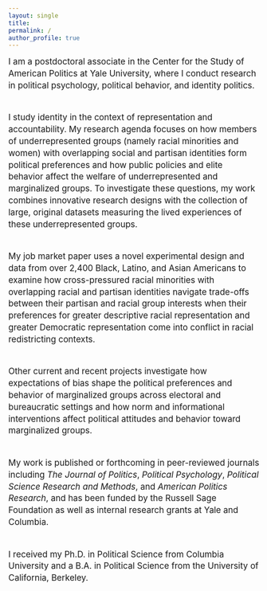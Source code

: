 ```yaml
---
layout: single
title:
permalink: /
author_profile: true
---
```


<font style="font-size: 17px; line-height: 1.4em;">
I am a postdoctoral associate in the Center for the Study of American Politics at Yale University, where I conduct research in political psychology, political behavior, and identity politics.<br /><br />

I study identity in the context of representation and accountability. My research agenda focuses on how members of underrepresented groups (namely racial minorities and women) with overlapping social and partisan identities form political preferences and how public policies and elite behavior affect the welfare of underrepresented and marginalized groups. To investigate these questions, my work combines innovative research designs with the collection of large, original datasets measuring the lived experiences of these underrepresented groups.<br /><br /> 

My job market paper uses a novel experimental design and data from over 2,400 Black, Latino, and Asian Americans to examine how cross-pressured racial minorities with overlapping racial and partisan identities navigate trade-offs between their partisan and racial group interests when their preferences for greater descriptive racial representation and greater Democratic representation come into conflict in racial redistricting contexts.<br /><br />

Other current and recent projects investigate how expectations of bias shape the political preferences and behavior of marginalized groups across electoral and bureaucratic settings and how norm and informational interventions affect political attitudes and behavior toward marginalized groups.<br /><br />

My work is published or forthcoming in peer-reviewed journals including <i>The Journal of Politics</i>, <i>Political Psychology</i>, <i>Political Science Research and Methods</i>, and <i>American Politics Research</i>, and has been funded by the Russell Sage Foundation as well as internal research grants at Yale and Columbia.<br /><br />

I received my Ph.D. in Political Science from Columbia University and a B.A. in Political Science from the University of California, Berkeley.
</font>
